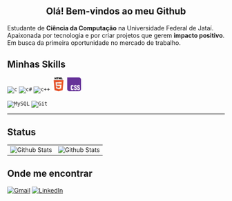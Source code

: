 
  <h2 align="center">Olá! Bem-vindos ao meu Github</h2>
  <p>
  Estudante de <strong>Ciência da Computação</strong> na Universidade Federal de Jataí. <br>
  Apaixonada por tecnologia e por criar projetos que gerem <strong>impacto positivo</strong>. <br>
  Em busca da primeira oportunidade no mercado de trabalho.

  ## Minhas Skills

<code><img height="32" src="https://cdn.iconscout.com/icon/free/png-512/c-programming-569564.png" alt="c"/></code>
<code><img height="32" src="https://cdn.jsdelivr.net/gh/devicons/devicon@latest/icons/csharp/csharp-original.svg" alt="c#"/></code>
<code><img height="32" src="https://cdn.jsdelivr.net/gh/devicons/devicon@latest/icons/cplusplus/cplusplus-original.svg" alt="c++"/></code>
<code><img height="32" src="https://raw.githubusercontent.com/github/explore/80688e429a7d4ef2fca1e82350fe8e3517d3494d/topics/html/html.png" alt="HTML5"/></code>
<code><img height="32" src="https://raw.githubusercontent.com/github/explore/80688e429a7d4ef2fca1e82350fe8e3517d3494d/topics/css/css.png" alt="CSS"/></code>
<!-- <code><img height="32" src="https://raw.githubusercontent.com/github/explore/80688e429a7d4ef2fca1e82350fe8e3517d3494d/topics/javascript/javascript.png" alt="Javascript"/></code> -->

<code><img height="32" src="https://cdn.jsdelivr.net/gh/devicons/devicon@latest/icons/mysql/mysql-original-wordmark.svg" alt="MySQL"/></code>
<code><img height="32" src="https://cdn.jsdelivr.net/gh/devicons/devicon/icons/git/git-original.svg" alt="Git"/></code>

------
## Status

<table>
  <tr>
    <td>
      <img
        align="left"
        src="https://github-readme-stats.vercel.app/api?username=geovannapires&theme=dark&show_icons=true"
        alt="Github Stats"
      />
    </td>
    <td>
      <img
        align="left"
        src="https://github-readme-stats.vercel.app/api/top-langs/?username=geovannapires&theme=dark&hide_border=false&include_all_commits=true&count_private=true&layout=compact"
        alt="Github Stats"
      />
    </td>
</table>

## Onde me encontrar

<p align="left">
  <a href="mailto:pirescgeovanna@gmail.com" title="Gmail">
  <img src="https://img.shields.io/badge/-Gmail-FF0000?style=flat-square&labelColor=FF0000&logo=gmail&logoColor=white&link=LINK-DO-SEU-GMAIL" alt="Gmail"/></a>
  <a href="https://www.linkedin.com/in/geovanna-campos-pires" title="LinkedIn">
  <img src="https://img.shields.io/badge/-Linkedin-0e76a8?style=flat-square&logo=Linkedin&logoColor=white&link=LINK-DO-SEU-LINKEDIN" alt="LinkedIn"/></a>
</p>


